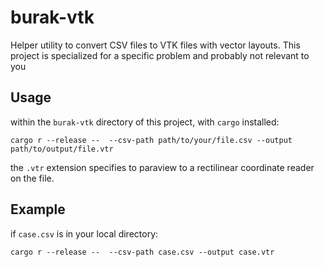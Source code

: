 # burak-vtk

Helper utility to convert CSV files to VTK files with vector layouts. This project is specialized
for a specific problem and probably not relevant to you


## Usage


within the `burak-vtk` directory of  this project, with `cargo` installed:

```
cargo r --release --  --csv-path path/to/your/file.csv --output path/to/output/file.vtr
```

the `.vtr` extension specifies to paraview to a rectilinear coordinate reader on the file.


## Example

if `case.csv` is in your local directory:

```
cargo r --release --  --csv-path case.csv --output case.vtr
```
